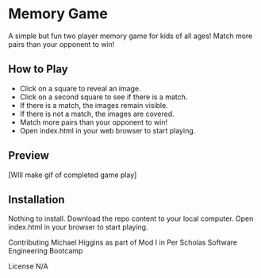 # Memory Game

A simple but fun two player memory game for kids of all ages! Match more pairs than your opponent to win!

## How to Play

- Click on a square to reveal an image.
- Click on a second square to see if there is a match.
- If there is a match, the images remain visible.
- If there is not a match, the images are covered.
- Match more pairs than your opponent to win!
- Open index.html in your web browser to start playing.

## Preview

[WIll make gif of completed game play]

## Installation

Nothing to install. Download the repo content to your local computer. Open index.html in your browser to start playing.

Contributing
Michael Higgins as part of Mod I in Per Scholas Software Engineering Bootcamp

License
N/A